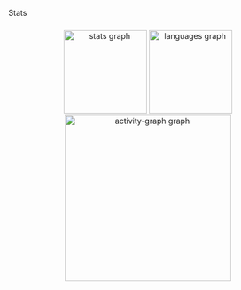 <p align="left">Stats</p>

###

<div align="center">
  <img src="https://github-readme-stats.vercel.app/api?username=Pedrosilvaxp&hide_title=false&hide_rank=false&show_icons=true&include_all_commits=true&count_private=true&disable_animations=false&theme=dracula&locale=en&hide_border=false&order=1" height="150" alt="stats graph"  />
  <img src="https://github-readme-stats.vercel.app/api/top-langs?username=Pedrosilvaxp&locale=en&hide_title=false&layout=compact&card_width=320&langs_count=5&theme=monokai&hide_border=false&order=2" height="150" alt="languages graph"  />
  <img src="https://github-readme-activity-graph.vercel.app/graph?username=Pedrosilvaxp&radius=16&theme=react&area=true&order=5" height="300" alt="activity-graph graph"  />
</div>

###
